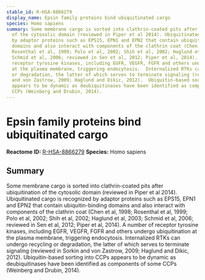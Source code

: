 ```yaml
---
stable_id: R-HSA-8866279
display_name: Epsin family proteins bind ubiquitinated cargo
species: Homo sapiens
summary: Some membrane cargo is sorted into clathrin-coated pits after ubiquitination
  of the cytosolic domain (reviewed in Piper et al 2014). Ubiquitinated cargo is recognized
  by adaptor proteins such as EPS15, EPN1 and EPN2 that contain ubiquitin-binding
  domains and also interact with components of the clathrin coat (Chen et al, 1998;
  Rosenthal et al, 1999; Polo et al, 2002; Shih et al, 2002; Haglund et al, 2003;
  Schmid et al, 2006; reviewed in Sen et al, 2012; Piper et al, 2014).  A number of
  receptor tyrosine kinases, including EGFR, VEGFR, FGFR and others undergo ubiquitination
  at the plasma membrane, triggering endocytosis.  Internalized RTKs can undergo recycling
  or degradation, the latter of which serves to terminate signaling (reviewed in Sorkin
  and von Zastrow, 2009; Haglund and Dikic, 2012).  Ubiquitin-based sorting into CCPs
  appears to be dynamic as deubiquitinases have been identified as components of some
  CCPs (Weinberg and Drubin, 2014).
---
```


# Epsin family proteins bind ubiquitinated cargo
**Reactome ID:** [R-HSA-8866279](https://reactome.org/content/detail/R-HSA-8866279)
**Species:** Homo sapiens

## Summary

Some membrane cargo is sorted into clathrin-coated pits after ubiquitination of the cytosolic domain (reviewed in Piper et al 2014). Ubiquitinated cargo is recognized by adaptor proteins such as EPS15, EPN1 and EPN2 that contain ubiquitin-binding domains and also interact with components of the clathrin coat (Chen et al, 1998; Rosenthal et al, 1999; Polo et al, 2002; Shih et al, 2002; Haglund et al, 2003; Schmid et al, 2006; reviewed in Sen et al, 2012; Piper et al, 2014).  A number of receptor tyrosine kinases, including EGFR, VEGFR, FGFR and others undergo ubiquitination at the plasma membrane, triggering endocytosis.  Internalized RTKs can undergo recycling or degradation, the latter of which serves to terminate signaling (reviewed in Sorkin and von Zastrow, 2009; Haglund and Dikic, 2012).  Ubiquitin-based sorting into CCPs appears to be dynamic as deubiquitinases have been identified as components of some CCPs (Weinberg and Drubin, 2014).

